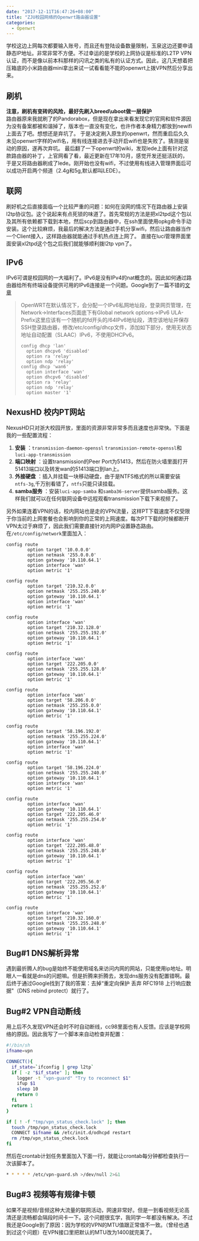 ```yaml
---
date: "2017-12-11T16:47:26+08:00"
title: "ZJU校园网络的Openwrt路由器设置"
categories: 
  - Openwrt
---
```


学校这边上网每次都要输入账号，而且还有登陆设备数量限制，玉泉这边还要申请静态IP地址。非常非常不方便。不过幸运的是学校的上网协议是标准的L2TP VPN认证，而不是像以前本科那样的闪讯之类的私有的认证方式。因此，这几天想着把压箱底的小米路由器mini拿出来试一试看看能不能的openwrt上拨VPN然后分享出来。

## 刷机

__注意，刷机有变砖的风险，最好先刷入breed\uboot做一层保护__  
路由器原来我就刷了的Pandorabox，但是现在拿出来看发现它的官网和软件源因为没有备案都被和谐掉了，版本也一直没有变化，也许作者本身精力都放到newifi上面去了吧。想想还是弃坑了。
于是决定刷入原生的openwrt，然而重启后久久未见openwrt字样的wifi名，用有线连接进去手动开启wifi也是失败了。猜测是驱动的原因，遂再次弃坑。
最后翻了一下openwrt的wiki，发现lede上面有针对这款路由器的补丁，上官网看了看，最近更新在17年10月，感觉开发还挺活跃的，于是又将路由器刷成了lede。刚开始也没有wifi，不过使用有线进入管理界面后可以成功开启两个频道（2.4g和5g,默认都叫LEDE）。
<!--more-->

## 联网
刷好机之后直接面临一个比较严重的问题：如何在没网的情况下在路由器上安装l2tp协议包。这个说起来有点死锁的味道了。首先常规的方法是把xl2tpd这个包以及其所有依赖都下载到本地，然后scp到路由器中，在ssh里面使用opkg命令手动安装。这个比较麻烦，我最后的解决方法是通过手机分享wifi，然后让路由器当作一个Client接入，这样路由器就能通过手机热点连上网了。
直接在luci管理界面里面安装xl2tpd这个包之后我们就能够顺利拨l2tp vpn了。



## IPv6
IPv6可谓是校园网的一大福利了。IPv6是没有IPv4的nat概念的。因此如何通过路由器给所有终端设备提供可用的IPv6连接是一个问题。Google到了一篇不错的[文章](http://blog.kompaz.win/2017/02/22/OpenWRT%20IPv6%20%E9%85%8D%E7%BD%AE/)

>OpenWRT在默认情况下，会分配一个IPv6私网地址段，登录网页管理，在Network->Interfaces页面底下有Global network options->IPv6 ULA-Prefix这里应该有一个随机的fd开头的/64IPv6地址段，清空该地址并保存
>SSH登录路由器，修改/etc/config/dhcp文件，添加如下部分，使用无状态地址自动配置（SLAAC）IPv6，不使用DHCPv6。
>```
>config dhcp 'lan'
>	option dhcpv6 'disabled'
>	option ra 'relay'
>	option ndp 'relay'
>config dhcp 'wan6'
>	option interface 'wan'
>	option dhcpv6 'disabled'
>	option ra 'relay'
>	option ndp 'relay'
>	option master '1'
>```


## NexusHD 校内PT网站
NexusHD只对浙大校园开放，里面的资源非常非常多而且速度也非常快。下面是我的一些配置流程：

1. **安装** ：`transmission-daemon-openssl` `transmission-remote-openssl`和`luci-app-transmission`
2. **端口映射** ：设置transmission的Peer Port为51413，然后在防火墙里面打开51413端口以及转发wan的51413端口到lan上。
3. **外接硬盘** ：插入并挂载一块移动硬盘，由于是NTFS格式的所以需要安装`ntfs-3g`,千万别看错了，`ntfs`只能只读挂载。
4. **samba服务** ：安装`luci-app-samba` 和`samba36-server`提供samba服务。这样我们就可以在任何联网设备中远程观看transmission下载下来视频了。


另外如果连着VPN的话，校内网站也是走的VPN流量，这样PT下载速度不仅受限于你当前的上网套餐也会影响到你的正常的上网速度。每次PT下载的时候都断开VPN太过于麻烦了，因此我们需要直接针对内网IP设置静态路由。  
在`/etc/config/network`里面加入：

```
config route
        option target '10.0.0.0'
        option netmask '255.0.0.0'
        option gateway '10.110.64.1'
        option interface 'wan'
        option metric '1'

config route
        option target '210.32.0.0'
        option netmask '255.255.240.0'
        option gateway '10.110.64.1'
        option interface 'wan'
        option metric '1'

config route
        option interface 'wan'
        option target '210.32.128.0'
        option netmask '255.255.192.0'
        option gateway '10.110.64.1'
        option metric '1'

config route
        option interface 'wan'
        option target '222.205.0.0'
        option netmask '255.255.128.0'
        option gateway '10.110.64.1'
        option metric '1'

config route
        option interface 'wan'
        option target '58.206.0.0'
        option netmask '255.255.0.0'
        option gateway '10.110.64.1'
        option metric '1'

config route
        option target '58.196.192.0'
        option netmask '255.255.224.0'
        option gateway '10.110.64.1'
        option interface 'wan'
        option metric '1'

config route
        option target '58.196.224.0'
        option netmask '255.255.240.0'
        option gateway '10.110.64.1'
        option interface 'wan'
        option metric '1'

config route
        option interface 'wan'
        option gateway '10.110.64.1'
        option target '222.205.46.0'
        option netmask '255.255.254.0'
        option metric '1'

config route
        option interface 'wan'
        option target '222.205.48.0'
        option netmask '255.255.248.0'
        option gateway '10.110.64.1'
        option metric '1'

config route
        option interface 'wan'
        option target '222.205.56.0'
        option netmask '255.255.252.0'
        option gateway '10.110.64.1'
        option metric '1'

config route
        option interface 'wan'
        option target '210.32.160.0'
        option netmask '255.255.248.0'
        option gateway '10.110.64.1'
        option metric '1'
```


## Bug#1 DNS解析异常
遇到最折腾人的bug是始终不能使用域名来访问内网的网站，只能使用ip地址。明眼人一看就是dns的问题嘛。但是折腾来折腾去，发现dns服务没有配置错啊。最后终于通过Google找到了我的答案：去掉“重定向保护 丢弃 RFC1918 上行响应数据"（DNS rebind protect）就行了。

## Bug#2 VPN自动断线
用上后不久发现VPN还会时不时自动断线，cc98里面也有人反馈。应该是学校网络的原因。因此我写了一个脚本来自动检查并配置：
```bash
#!/bin/sh
ifname=vpn

CONNECT(){
  if_state=`ifconfig | grep l2tp`
  if [ -z "$if_state" ]; then
    logger -t "vpn-guard" "Try to reconnect $1"
    ifup $1
    sleep 10
    return 0
  fi
  return 1
}

if [ ! -f "tmp/vpn_status_check.lock" ]; then
  touch /tmp/vpn_status_check.lock
  CONNECT $ifname && /etc/init.d/odhcpd restart
  rm /tmp/vpn_status_check.lock
fi
```
然后在crontab计划任务里面加入下面一行，就能让crontab每分钟都检查执行一次该脚本了。
```bash
* * * * * /etc/vpn-guard.sh >/dev/null 2>&1
```

## Bug#3 视频等有规律卡顿
如果不是视频/音频这种大流量的联网活动，网速非常好。但是一到看视频无论高清还是流畅都会隔段时间卡一下。这个问题很玄学，我同学一年都没有解决。不过我还是Google到了原因：因为学校的VPN的MTU值跟正常值不一致。（曾经也遇到过这个问题）在VPN接口里把默认的MTU改为1400就完美了。
